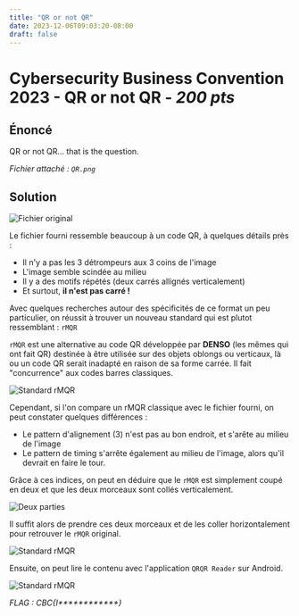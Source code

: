 ```yaml
---
title: "QR or not QR"
date: 2023-12-06T09:03:20-08:00
draft: false
---
```


# Cybersecurity Business Convention 2023 - QR or not QR - *200 pts*

## Énoncé

QR or not QR... that is the question.

*Fichier attaché : `QR.png`*

## Solution

![Fichier original](/images/002/01.png)

Le fichier fourni ressemble beaucoup à un code QR, à quelques détails près : 
 - Il n'y a pas les 3 détrompeurs aux 3 coins de l'image
 - L'image semble scindée au milieu
 - Il y a des motifs répétés (deux carrés allignés verticalement)
 - Et surtout, **il n'est pas carré !**

Avec quelques recherches autour des spécificités de ce format un peu particulier, on réussit à trouver un nouveau standard qui est plutot ressemblant : `rMQR`

`rMQR` est une alternative au code QR développée par **DENSO** (les mêmes qui ont fait QR) destinée à être utilisée sur des objets oblongs ou verticaux, là ou un code QR serait inadapté en raison de sa forme carrée. Il fait "concurrence" aux codes barres classiques.

![Standard rMQR](/images/002/02.jpg)

Cependant, si l'on compare un rMQR classique avec le fichier fourni, on peut constater quelques différences : 
 - Le pattern d'alignement (3) n'est pas au bon endroit, et s'arête au milieu de l'image
 - Le pattern de timing s'arrête également au milieu de l'image, alors qu'il devrait en faire le tour.

Grâce à ces indices, on peut en déduire que le `rMQR` est simplement coupé en deux et que les deux morceaux sont collés verticalement.

![Deux parties](/images/002/03.png)

Il suffit alors de prendre ces deux morceaux et de les coller horizontalement pour retrouver le `rMQR` original.

![Standard rMQR](/images/002/04.png)

Ensuite, on peut lire le contenu avec l'application `QRQR Reader` sur Android.

![Standard rMQR](/images/002/05.png)


*FLAG : CBC{I\*\*\*\*\*\*\*\*\*\*\*\*}*
